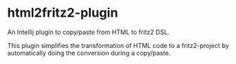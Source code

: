# html2fritz2-plugin
An Intellij plugin to copy/paste from HTML to fritz2 DSL.

This plugin simplifies the transformation of HTML code to a fritz2-project 
by automatically doing the conversion during a copy/paste.
